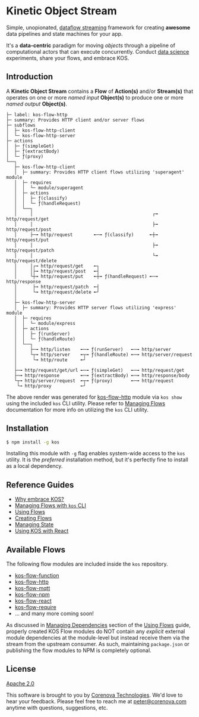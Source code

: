 # Kinetic Object Stream

Simple, unopionated,
[dataflow streaming](https://en.wikipedia.org/wiki/Dataflow) framework
for creating **awesome** data pipelines and state machines for your
app.

It's a **data-centric** paradigm for moving *objects* through a
pipeline of computational actors that can execute
concurrently. Conduct
[data science](https://en.wikipedia.org/wiki/Data_science)
experiments, share your flows, and embrace KOS.

<!---
  [![NPM Version][npm-image]][npm-url]
  [![NPM Downloads][downloads-image]][downloads-url]
--->

## Introduction

A **Kinetic Object Stream** contains a **Flow** of **Action(s)**
and/or **Stream(s)** that operates on one or more *named input*
**Object(s)** to produce one or more *named output* **Object(s)**.

```
├─ label: kos-flow-http
├─ summary: Provides HTTP client and/or server flows
├─ subflows
│  ├─ kos-flow-http-client
│  └─ kos-flow-http-server
├─ actions
│  ├─ ƒ(simpleGet)
│  ├─ ƒ(extractBody)
│  └─ ƒ(proxy)
└──┐
   ├─ kos-flow-http-client
   │  ├─ summary: Provides HTTP client flows utilizing 'superagent' module
   │  ├─ requires
   │  │  └─ module/superagent
   │  ├─ actions
   │  │  ├─ ƒ(classify)
   │  │  └─ ƒ(handleRequest)
   │  └──┐
   │     │                                             ┌╼ http/request/get
   │     │                                             ├╼ http/request/post
   │     ├─╼ http/request        ╾─╼ ƒ(classify)      ╾┼╼ http/request/put
   │     │                                             ├╼ http/request/patch
   │     │                                             └╼ http/request/delete
   │     │┌╼ http/request/get    ╾┐
   │     │├╼ http/request/post   ╾┤
   │     └┼╼ http/request/put    ╾┼╼ ƒ(handleRequest) ╾─╼ http/response
   │      ├╼ http/request/patch  ╾┤
   │      └╼ http/request/delete ╾┘
   │
   ├─ kos-flow-http-server
   │  ├─ summary: Provides HTTP server flows utilizing 'express' module
   │  ├─ requires
   │  │  └─ module/express
   │  ├─ actions
   │  │  ├─ ƒ(runServer)
   │  │  └─ ƒ(handleRoute)
   │  └──┐
   │     ├─╼ http/listen    ╾─╼ ƒ(runServer)   ╾─╼ http/server
   │     └┬╼ http/server    ╾┬╼ ƒ(handleRoute) ╾─╼ http/server/request
   │      └╼ http/route     ╾┘
   │
   ├─╼ http/request/get/url ╾─╼ ƒ(simpleGet)   ╾─╼ http/request/get
   ├─╼ http/response        ╾─╼ ƒ(extractBody) ╾─╼ http/response/body
   └┬╼ http/server/request  ╾┬╼ ƒ(proxy)       ╾─╼ http/request
    └╼ http/proxy           ╾┘
```

The above render was generated for [kos-flow-http](./flows/http.md)
module via `kos show` using the included `kos` CLI utility. Please
refer to [Managing Flows](./docs/CLI.md#managing-flows) documentation
for more info on utilizing the `kos` CLI utility.

## Installation

```bash
$ npm install -g kos
```

Installing this module with `-g` flag enables system-wide access to
the `kos` utility. It is the *preferred* installation method, but it's
perfectly fine to install as a local dependency.

## Reference Guides

- [Why embrace KOS?](./docs/benefits.md)
- [Managing Flows with `kos` CLI](./docs/cli.md)
- [Using Flows](./docs/usage.md)
- [Creating Flows](./docs/developer.md)
- [Managing State](./docs/state-machine.md)
- [Using KOS with React](./docs/react.md)

## Available Flows

The following flow modules are included inside the `kos` repository.

- [kos-flow-function](./flows/function.md)
- [kos-flow-http](./flows/http.md)
- [kos-flow-mqtt](./flows/mqtt.md)
- [kos-flow-npm](./flows/npm.md)
- [kos-flow-react](./flows/react.md)
- [kos-flow-require](./flows/require.md)
- ... and many more coming soon!

As discussed in
[Managing Dependencies](./docs/usage.md#managing-dependencies) section
of the [Using Flows](./docs/usage.md) guide, properly created KOS Flow
modules do NOT contain any *explicit* external module dependencies at
the module-level but instead receive them via the stream from the
upstream consumer. As such, maintaining `package.json` or publishing
the flow modules to NPM is completely optional. 

## License
  [Apache 2.0](LICENSE)

This software is brought to you by
[Corenova Technologies](http://www.corenova.com). We'd love to hear
your feedback.  Please feel free to reach me at <peter@corenova.com>
anytime with questions, suggestions, etc.

[npm-image]: https://img.shields.io/npm/v/kos.svg
[npm-url]: https://npmjs.org/package/kos
[downloads-image]: https://img.shields.io/npm/dt/kos.svg
[downloads-url]: https://npmjs.org/package/kos
